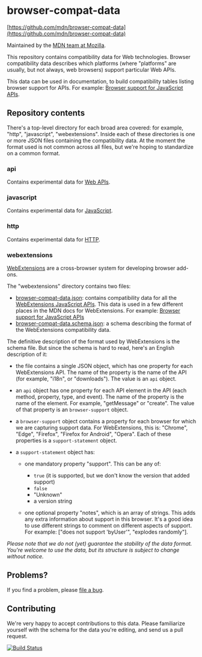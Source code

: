 # browser-compat-data

[https://github.com/mdn/browser-compat-data](https://github.com/mdn/browser-compat-data)

Maintained by the [MDN team at Mozilla](https://wiki.mozilla.org/MDN).

This repository contains compatibility data for Web technologies.
Browser compatibility data describes which platforms (where "platforms" are
usually, but not always, web browsers) support particular Web APIs.

This data can be used in documentation, to build compatibility tables listing
browser support for APIs. For example:
[Browser support for JavaScript APIs](https://developer.mozilla.org/en-US/Add-ons/WebExtensions/Browser_support_for_JavaScript_APIs).

## Repository contents

There's a top-level directory for each broad area covered: for example, "http",
"javascript", "webextensions". Inside each of these directories is one or more
JSON files containing the compatibility data. At the moment the format used is
not common across all files, but we're hoping to standardize on a common format.

### api
Contains experimental data for [Web APIs](https://developer.mozilla.org/en-US/docs/Web/API).

### javascript

Contains experimental data for  [JavaScript](https://developer.mozilla.org/en-US/docs/Web/JavaScript).

### http

Contains experimental data for [HTTP](https://developer.mozilla.org/en-US/docs/Web/HTTP).

### webextensions

[WebExtensions](https://developer.mozilla.org/en-US/Add-ons/WebExtensions)
are a cross-browser system for developing browser add-ons.

The "webextensions" directory contains two files:

* [browser-compat-data.json](https://github.com/mdn/browser-compat-data/blob/master/webextensions/browser-compat-data.json): contains compatibility data for all the
[WebExtensions JavaScript APIs](https://developer.mozilla.org/en-US/Add-ons/WebExtensions/API). This data is used in a few different places in the MDN docs for WebExtensions. For example: [Browser support for JavaScript APIs](https://developer.mozilla.org/en-US/Add-ons/WebExtensions/Browser_support_for_JavaScript_APIs)
* [browser-compat-data.schema.json](https://github.com/mdn/browser-compat-data/blob/master/webextensions/browser-compat-data.schema.json): a schema describing the format of the WebExtensions compatibility data.

The definitive description of the format used by WebExtensions is the schema file.
But since the schema is hard to read, here's an English description of it:

* the file contains a single JSON object, which has one property for each
WebExtensions API. The name of the property is the name of the API
(for example, "i18n", or "downloads"). The value is an `api` object.

* an `api` object has one property for each API element in the API (each method,
property, type, and event). The name of the property is the name of the element.
For example, "getMessage" or "create". The value of that property is an
`browser-support` object.

* a `browser-support` object contains a property for each browser for which we
are capturing support data. For WebExtensions, this is: "Chrome", "Edge",
"Firefox", "Firefox for Android", "Opera". Each of these properties is a
`support-statement` object.

* a `support-statement` object has:
    * one mandatory property "support". This can be any of:
        * `true` (it is supported, but we don't know the version that added support)
        * `false`
        * "Unknown"
        * a version string

    * one optional property "notes", which is an array of strings.
    This adds any extra information about support in this browser.
    It's a good idea to use different strings to comment on different
    aspects of support. For example: ["does not support 'byUser'",
    "explodes randomly"].

*Please note that we do not (yet) guarantee the stability of the data format.
You're welcome to use the data, but its structure is subject to change without notice.*

## Problems?

If you find a problem, please [file a bug](https://github.com/mdn/browser-compat-data/issues/new).

## Contributing

We're very happy to accept contributions to this data. Please familiarize yourself
with the schema for the data you're editing, and send us a pull request.

[![Build Status](https://travis-ci.org/mdn/browser-compat-data.svg?branch=master)](https://travis-ci.org/mdn/browser-compat-data)
